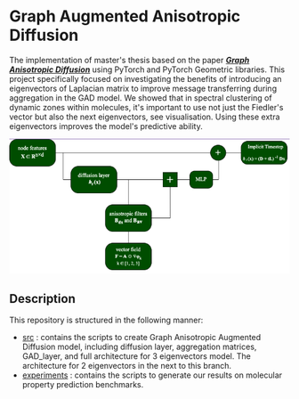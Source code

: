 # Graph Augmented Anisotropic Diffusion

The implementation of master's thesis based on the paper [***Graph Anisotropic Diffusion***](https://arxiv.org/abs/2205.00354) using PyTorch and PyTorch Geometric libraries. 
This project specifically focused on investigating the benefits of introducing an eigenvectors of Laplacian matrix to improve message transferring during aggregation in the GAD model. 
We showed that in spectral clustering of dynamic zones within molecules, it's important to use not just the Fiedler's vector but also the next eigenvectors, see visualisation.
Using these extra eigenvectors improves the model's predictive ability.

![GAAD](scheme.png)

## Description 
This repository is structured in the following manner:
* [src](GAD/src) : contains the scripts to create Graph Anisotropic Augmented Diffusion model, including diffusion layer, aggregation matrices, GAD_layer, and full architecture for 3 eigenvectors model. The architecture for 2 eigenvectors in the next to this branch. 
* [experiments](GAD/experiments/ZINC) : contains the scripts to generate our results on molecular property prediction benchmarks.
